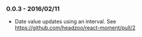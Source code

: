 ### 0.0.3 - 2016/02/11
* Date value updates using an interval. See https://github.com/headzoo/react-moment/pull/2
